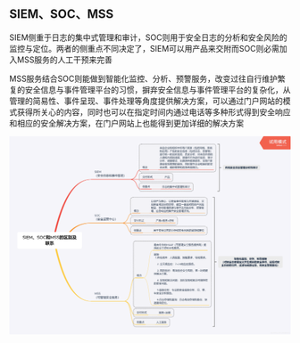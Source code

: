 ## SIEM、SOC、MSS

SIEM侧重于日志的集中式管理和审计，SOC则用于安全日志的分析和安全风险的监控与定位。两者的侧重点不同决定了，SIEM可以用产品来交附而SOC则必需加入MSS服务的人工干预来完善

MSS服务结合SOC则能做到智能化监控、分析、预警服务，改变过往自行维护繁复的安全信息与事件管理平台的习惯，摒弃安全信息与事件管理平台的复杂化，从管理的简易性、事件呈现、事件处理等角度提供解决方案，可以通过门户网站的模式获得所关心的内容，同时也可以在指定时间内通过电话等多种形式得到安全响应和相应的安全解决方案，在门户网站上也能得到更加详细的解决方案

![区别和联系](SIEM-SOC-MSS区别和联系.png)